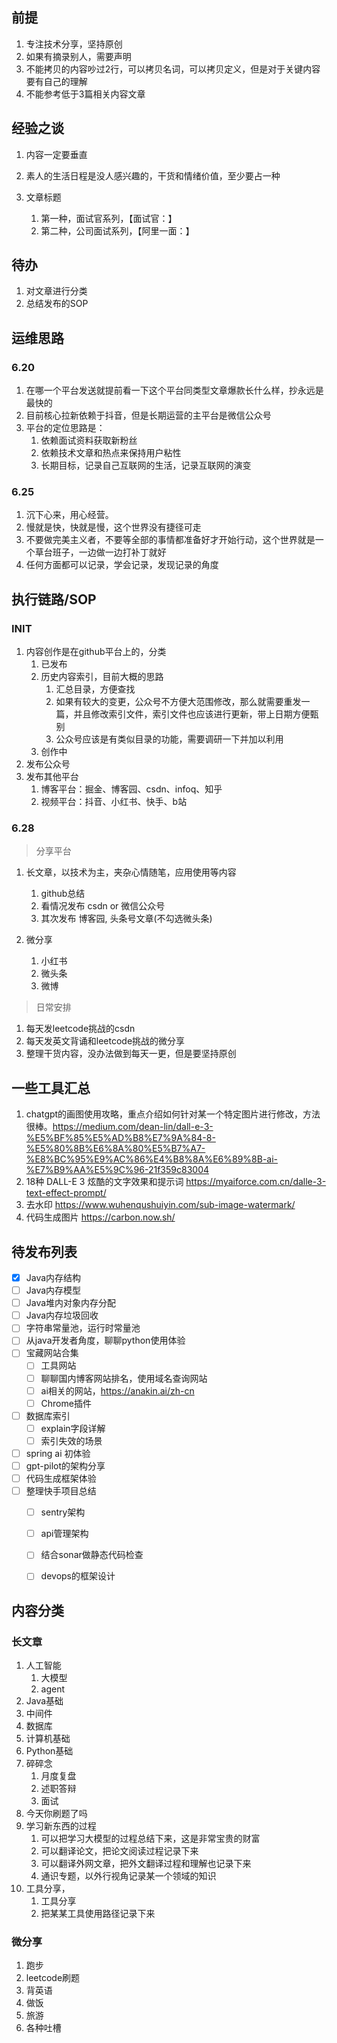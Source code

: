## 前提

1. 专注技术分享，坚持原创
2. 如果有摘录别人，需要声明
3. 不能拷贝的内容吵过2行，可以拷贝名词，可以拷贝定义，但是对于关键内容要有自己的理解
4. 不能参考低于3篇相关内容文章



## 经验之谈

1. 内容一定要垂直
2. 素人的生活日程是没人感兴趣的，干货和情绪价值，至少要占一种
3. 文章标题

   1. 第一种，面试官系列，【面试官：】
   2. 第二种，公司面试系列，【阿里一面：】

   



## 待办

1. 对文章进行分类
2. 总结发布的SOP



## 运维思路

### 6.20

1. 在哪一个平台发送就提前看一下这个平台同类型文章爆款长什么样，抄永远是最快的
2. 目前核心拉新依赖于抖音，但是长期运营的主平台是微信公众号
3. 平台的定位思路是：
   1. 依赖面试资料获取新粉丝
   2. 依赖技术文章和热点来保持用户粘性
   3. 长期目标，记录自己互联网的生活，记录互联网的演变



### 6.25

1. 沉下心来，用心经营。
2. 慢就是快，快就是慢，这个世界没有捷径可走
3. 不要做完美主义者，不要等全部的事情都准备好才开始行动，这个世界就是一个草台班子，一边做一边打补丁就好
4. 任何方面都可以记录，学会记录，发现记录的角度



## 执行链路/SOP

### INIT

1. 内容创作是在github平台上的，分类
   1. 已发布
   2. 历史内容索引，目前大概的思路
      1. 汇总目录，方便查找
      2. 如果有较大的变更，公众号不方便大范围修改，那么就需要重发一篇，并且修改索引文件，索引文件也应该进行更新，带上日期方便甄别
      3. 公众号应该是有类似目录的功能，需要调研一下并加以利用
   3. 创作中
2. 发布公众号
3. 发布其他平台
   1. 博客平台：掘金、博客园、csdn、infoq、知乎
   2. 视频平台：抖音、小红书、快手、b站



### 6.28

> 分享平台

1. 长文章，以技术为主，夹杂心情随笔，应用使用等内容
   1. github总结
   2. 看情况发布 csdn or 微信公众号
   3. 其次发布 博客园, 头条号文章(不勾选微头条)

2. 微分享
   1. 小红书
   2. 微头条
   3. 微博

> 日常安排

1. 每天发leetcode挑战的csdn
2. 每天发英文背诵和leetcode挑战的微分享
3. 整理干货内容，没办法做到每天一更，但是要坚持原创



## 一些工具汇总

1. chatgpt的画图使用攻略，重点介绍如何针对某一个特定图片进行修改，方法很棒。https://medium.com/dean-lin/dall-e-3-%E5%BF%85%E5%AD%B8%E7%9A%84-8-%E5%80%8B%E6%8A%80%E5%B7%A7-%E8%BC%95%E9%AC%86%E4%B8%8A%E6%89%8B-ai-%E7%B9%AA%E5%9C%96-21f359c83004
1. 18种 DALL-E 3 炫酷的文字效果和提示词 https://myaiforce.com.cn/dalle-3-text-effect-prompt/
1. 去水印 https://www.wuhenqushuiyin.com/sub-image-watermark/
1. 代码生成图片 https://carbon.now.sh/



## 待发布列表

- [x] Java内存结构
- [ ] Java内存模型
- [ ] Java堆内对象内存分配
- [ ] Java内存垃圾回收
- [ ] 字符串常量池，运行时常量池
- [ ] 从java开发者角度，聊聊python使用体验
- [ ] 宝藏网站合集
   - [ ] 工具网站
   - [ ] 聊聊国内博客网站排名，使用域名查询网站
   - [ ] ai相关的网站，https://anakin.ai/zh-cn
   - [ ] Chrome插件

- [ ] 数据库索引
   - [ ] explain字段详解
   - [ ] 索引失效的场景
- [ ] spring ai 初体验
- [ ] gpt-pilot的架构分享
- [ ] 代码生成框架体验
- [ ] 整理快手项目总结
  - [ ] sentry架构
  - [ ] api管理架构
  - [ ] 结合sonar做静态代码检查
  - [ ] devops的框架设计



## 内容分类

### 长文章

1. 人工智能
   1. 大模型
   2. agent
2. Java基础
3. 中间件
4. 数据库
5. 计算机基础
6. Python基础
7. 碎碎念
   1. 月度复盘
   2. 述职答辩
   3. 面试
8. 今天你刷题了吗
9. 学习新东西的过程
   1. 可以把学习大模型的过程总结下来，这是非常宝贵的财富
   1. 可以翻译论文，把论文阅读过程记录下来
   1. 可以翻译外网文章，把外文翻译过程和理解也记录下来
   1. 通识专题，以外行视角记录某一个领域的知识
10. 工具分享，
    1. 工具分享
    2. 把某某工具使用路径记录下来



### 微分享

1. 跑步
2. leetcode刷题
3. 背英语
4. 做饭
5. 旅游
6. 各种吐槽
